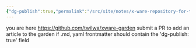 ```yaml
---
{"dg-publish":true,"permalink":"/src/site/notes/x-ware-repository-for-techno-anarchists/"}
---
```




you are here
https://github.com/twilwa/xware-garden
submit a PR to add an article to the garden
if .md, yaml frontmatter should contain the 'dg-publish: true' field